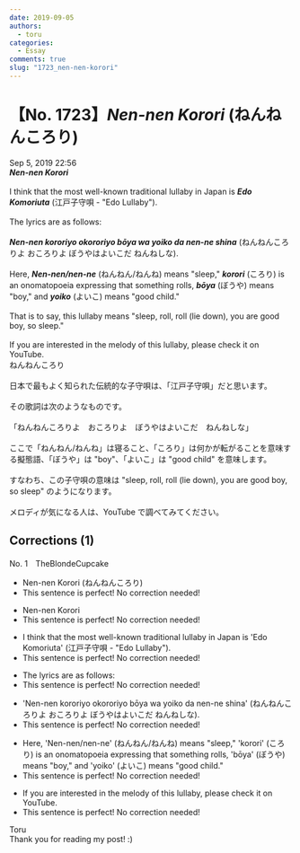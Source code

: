 ```yaml
---
date: 2019-09-05
authors:
  - toru
categories:
  - Essay
comments: true
slug: "1723_nen-nen-korori"
---
```


# 【No. 1723】<strong><em>Nen-nen Korori</strong></em> (ねんねんころり)
<div class="date">Sep 5, 2019 22:56</div>
<div id="post"><div id="body_show_ori">
<strong><em>Nen-nen Korori</strong></em><br/><br/>I think that the most well-known traditional lullaby in Japan is <strong><em>Edo Komoriuta</em></strong> (江戸子守唄 - "Edo Lullaby").<br/><br/>The lyrics are as follows:<br/><br/><strong><em>Nen-nen kororiyo okororiyo bōya wa yoiko da nen-ne shina</em></strong> (ねんねんころりよ おころりよ ぼうやはよいこだ ねんねしな).<br/><br/>Here, <strong><em>Nen-nen/nen-ne</em></strong> (ねんねん/ねんね) means "sleep," <strong><em>korori</em></strong> (ころり) is an onomatopoeia expressing that something rolls, <strong><em>bōya</em></strong> (ぼうや) means "boy," and <strong><em>yoiko</em></strong> (よいこ) means "good child."<br/><br/>That is to say, this lullaby means "sleep, roll, roll (lie down), you are good boy, so sleep."<br/><br/>If you are interested in the melody of this lullaby, please check it on YouTube.
</div></div>

<!-- more -->

<div id="post_ja"><div id="body_show_mo">
ねんねんころり<br/><br/>日本で最もよく知られた伝統的な子守唄は、「江戸子守唄」だと思います。<br/><br/>その歌詞は次のようなものです。<br/><br/>「ねんねんころりよ　おころりよ　ぼうやはよいこだ　ねんねしな」<br/><br/>ここで「ねんねん/ねんね」は寝ること、「ころり」は何かが転がることを意味する擬態語、「ぼうや」は "boy"、「よいこ」は "good child" を意味します。<br/><br/>すなわち、この子守唄の意味は "sleep, roll, roll (lie down), you are good boy, so sleep" のようになります。<br/><br/>メロディが気になる人は、YouTube で調べてみてください。
</div></div>

## Corrections (1)
<div id="block"><div class="first_name"> No. 1　<span class="just_name">TheBlondeCupcake</span></div><div id="block2">
<ul class="correction_field">
<li class="incorrect">Nen-nen Korori (ねんねんころり)</li>
<li class="corrected perfect">This sentence is perfect! No correction needed!</li>
</ul>
<ul class="correction_field">
<li class="incorrect">Nen-nen Korori</li>
<li class="corrected perfect">This sentence is perfect! No correction needed!</li>
</ul>
<ul class="correction_field">
<li class="incorrect">I think that the most well-known traditional lullaby in Japan is 'Edo Komoriuta' (江戸子守唄 - "Edo Lullaby").</li>
<li class="corrected perfect">This sentence is perfect! No correction needed!</li>
</ul>
<ul class="correction_field">
<li class="incorrect">The lyrics are as follows:</li>
<li class="corrected perfect">This sentence is perfect! No correction needed!</li>
</ul>
<ul class="correction_field">
<li class="incorrect">'Nen-nen kororiyo okororiyo bōya wa yoiko da nen-ne shina' (ねんねんころりよ おころりよ ぼうやはよいこだ ねんねしな).</li>
<li class="corrected perfect">This sentence is perfect! No correction needed!</li>
</ul>
<ul class="correction_field">
<li class="incorrect">Here, 'Nen-nen/nen-ne' (ねんねん/ねんね) means "sleep," 'korori' (ころり) is an onomatopoeia expressing that something rolls, 'bōya' (ぼうや) means "boy," and 'yoiko' (よいこ) means "good child."</li>
<li class="corrected perfect">This sentence is perfect! No correction needed!</li>
</ul>
<ul class="correction_field">
<li class="incorrect">If you are interested in the melody of this lullaby, please check it on YouTube.</li>
<li class="corrected perfect">This sentence is perfect! No correction needed!</li>
</ul>
</div><div class="name"><span class="just_name">Toru</span><br>
Thank you for reading my post! :)
</div>
</div>

